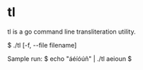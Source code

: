 # tl
tl is a go command line transliteration utility.

$ ./tl [-f, --file filename]

Sample run:
$ echo "áéíóúñ" | ./tl
aeioun
$ 
